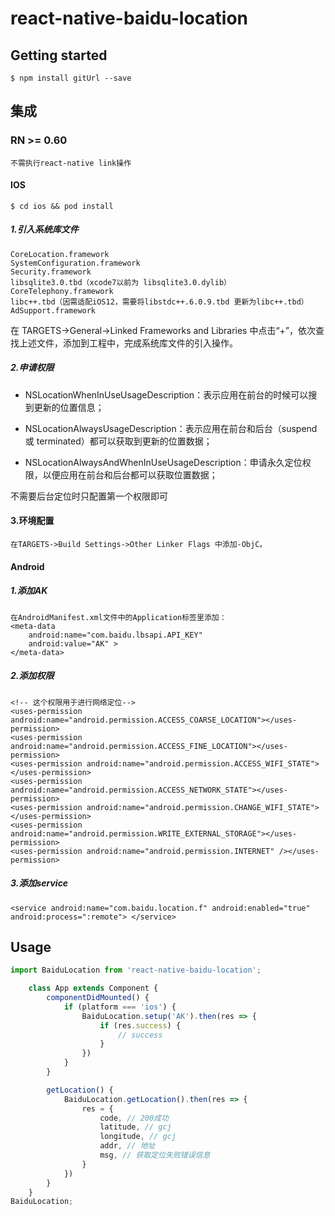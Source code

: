 # react-native-baidu-location

## Getting started

`$ npm install gitUrl --save`

## 集成
### RN >= 0.60
	不需执行react-native link操作
#### IOS

`$ cd ios && pod install` 

##### 1.引入系统库文件
	CoreLocation.framework
	SystemConfiguration.framework
	Security.framework
	libsqlite3.0.tbd（xcode7以前为 libsqlite3.0.dylib）
	CoreTelephony.framework
	libc++.tbd（因需适配iOS12，需要将libstdc++.6.0.9.tbd 更新为libc++.tbd）
	AdSupport.framework
在 TARGETS->General->Linked Frameworks and Libraries 中点击“+”，依次查找上述文件，添加到工程中，完成系统库文件的引入操作。
##### 2.申请权限
- NSLocationWhenInUseUsageDescription：表示应用在前台的时候可以搜到更新的位置信息；

- NSLocationAlwaysUsageDescription：表示应用在前台和后台（suspend 或 terminated）都可以获取到更新的位置数据；

- NSLocationAlwaysAndWhenInUseUsageDescription：申请永久定位权限，以便应用在前台和后台都可以获取位置数据；

不需要后台定位时只配置第一个权限即可

#### 3.环境配置
	在TARGETS->Build Settings->Other Linker Flags 中添加-ObjC。

#### Android
##### 1.添加AK
	在AndroidManifest.xml文件中的Application标签里添加：
	<meta-data
		android:name="com.baidu.lbsapi.API_KEY"
		android:value="AK" >
	</meta-data>

##### 2.添加权限
	<!-- 这个权限用于进行网络定位-->
	<uses-permission android:name="android.permission.ACCESS_COARSE_LOCATION"></uses-permission>
	<uses-permission android:name="android.permission.ACCESS_FINE_LOCATION"></uses-permission>
	<uses-permission android:name="android.permission.ACCESS_WIFI_STATE"></uses-permission>
	<uses-permission android:name="android.permission.ACCESS_NETWORK_STATE"></uses-permission>
	<uses-permission android:name="android.permission.CHANGE_WIFI_STATE"></uses-permission>
	<uses-permission android:name="android.permission.WRITE_EXTERNAL_STORAGE"></uses-permission>
	<uses-permission android:name="android.permission.INTERNET" /></uses-permission>

##### 3.添加service
	<service android:name="com.baidu.location.f" android:enabled="true" android:process=":remote"> </service>

## Usage
```javascript
import BaiduLocation from 'react-native-baidu-location';

	class App extends Component {
		componentDidMounted() {
			if (platform === 'ios') {
				BaiduLocation.setup('AK').then(res => {
					if (res.success) {
						// success
					}
				})
			}
		}

		getLocation() {
			BaiduLocation.getLocation().then(res => {
				res = {
					code, // 200成功
					latitude, // gcj
					longitude, // gcj
					addr, // 地址
					msg, // 获取定位失败错误信息
				}
			})
		}
	}
BaiduLocation;
```
